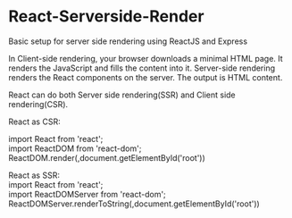 # React-Serverside-Render
Basic setup for server side rendering using ReactJS and Express

In Client-side rendering, your browser downloads a minimal HTML page. It renders the JavaScript and fills the content into it.
Server-side rendering renders the React components on the server. The output is HTML content.

React can do both Server side rendering(SSR) and Client side rendering(CSR).

React as CSR:<br />

   import React from 'react';<br />
   import ReactDOM from 'react-dom';<br />
   ReactDOM.render(<App />,document.getElementById('root'))
   
React as SSR:<br />
   import React from 'react';<br />
   import ReactDOMServer from 'react-dom';<br />
   ReactDOMServer.renderToString(<App />,document.getElementById('root'))

